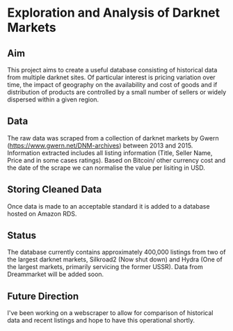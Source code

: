 # Exploration and Analysis of Darknet Markets
## Aim
This project aims to create a useful database consisting of historical data from multiple darknet sites. Of particular interest is pricing variation over time, the impact of geography on the availability and cost of goods and if distribution of products are controlled by a small number of sellers or widely dispersed within a given region.
## Data
The raw data was scraped from a collection of darknet markets by Gwern (https://www.gwern.net/DNM-archives) between 2013 and 2015. Information extracted includes all listing information (Title, Seller Name, Price and in some cases ratings). Based on Bitcoin/ other currency cost and the date of the scrape we can normalise the value per lisiting in USD.

## Storing Cleaned Data
Once data is made to an acceptable standard it is added to a database hosted on Amazon RDS.

## Status
The database currently contains approximately 400,000 listings from two of the largest darknet markets, Silkroad2 (Now shut down) and Hydra (One of the largest markets, primarily servicing the former USSR). Data from Dreammarket will be added soon.

## Future Direction
I've been working on a webscraper to allow for comparison of historical data and recent listings and hope to have this operational shortly.
